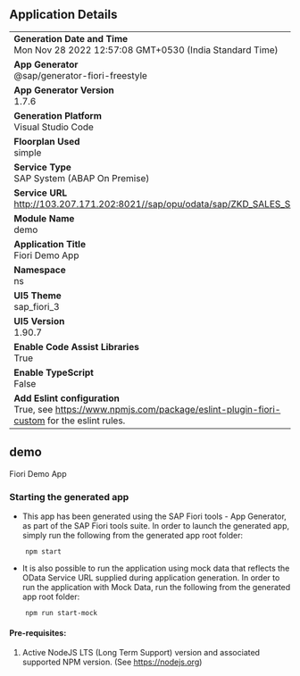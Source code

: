 ## Application Details
|               |
| ------------- |
|**Generation Date and Time**<br>Mon Nov 28 2022 12:57:08 GMT+0530 (India Standard Time)|
|**App Generator**<br>@sap/generator-fiori-freestyle|
|**App Generator Version**<br>1.7.6|
|**Generation Platform**<br>Visual Studio Code|
|**Floorplan Used**<br>simple|
|**Service Type**<br>SAP System (ABAP On Premise)|
|**Service URL**<br>http://103.207.171.202:8021//sap/opu/odata/sap/ZKD_SALES_SRV
|**Module Name**<br>demo|
|**Application Title**<br>Fiori Demo App|
|**Namespace**<br>ns|
|**UI5 Theme**<br>sap_fiori_3|
|**UI5 Version**<br>1.90.7|
|**Enable Code Assist Libraries**<br>True|
|**Enable TypeScript**<br>False|
|**Add Eslint configuration**<br>True, see https://www.npmjs.com/package/eslint-plugin-fiori-custom for the eslint rules.|

## demo

Fiori Demo App

### Starting the generated app

-   This app has been generated using the SAP Fiori tools - App Generator, as part of the SAP Fiori tools suite.  In order to launch the generated app, simply run the following from the generated app root folder:

```
    npm start
```

- It is also possible to run the application using mock data that reflects the OData Service URL supplied during application generation.  In order to run the application with Mock Data, run the following from the generated app root folder:

```
    npm run start-mock
```

#### Pre-requisites:

1. Active NodeJS LTS (Long Term Support) version and associated supported NPM version.  (See https://nodejs.org)


